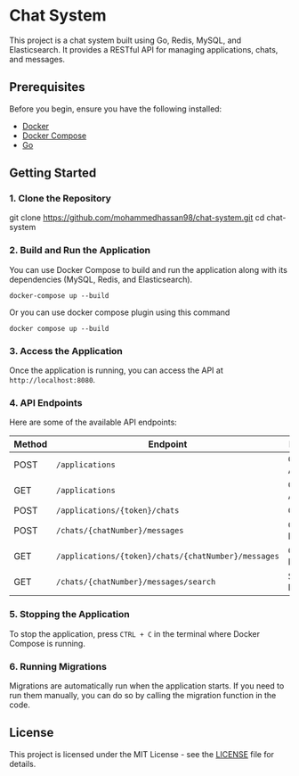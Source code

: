 # Chat System

This project is a chat system built using Go, Redis, MySQL, and Elasticsearch. It provides a RESTful API for managing applications, chats, and messages.

## Prerequisites

Before you begin, ensure you have the following installed:

- [Docker](https://www.docker.com/get-started)
- [Docker Compose](https://docs.docker.com/compose/install/)
- [Go](https://golang.org/doc/install)

## Getting Started

### 1. Clone the Repository

git clone https://github.com/mohammedhassan98/chat-system.git
cd chat-system

### 2. Build and Run the Application

You can use Docker Compose to build and run the application along with its dependencies (MySQL, Redis, and Elasticsearch).

```
docker-compose up --build
```

Or you can use docker compose plugin using this command

```
docker compose up --build
```

### 3. Access the Application

Once the application is running, you can access the API at `http://localhost:8080`.

### 4. API Endpoints

Here are some of the available API endpoints:

| Method | Endpoint                                            | Description          |
| ------ | --------------------------------------------------- | -------------------- |
| POST   | `/applications`                                     | Create Application   |
| GET    | `/applications`                                     | Get All Applications |
| POST   | `/applications/{token}/chats`                       | Create Chat          |
| POST   | `/chats/{chatNumber}/messages`                      | Create Message       |
| GET    | `/applications/{token}/chats/{chatNumber}/messages` | Get Messages         |
| GET    | `/chats/{chatNumber}/messages/search`               | Search Messages      |

### 5. Stopping the Application

To stop the application, press `CTRL + C` in the terminal where Docker Compose is running.

### 6. Running Migrations

Migrations are automatically run when the application starts. If you need to run them manually, you can do so by calling the migration function in the code.

## License

This project is licensed under the MIT License - see the [LICENSE](LICENSE) file for details.
